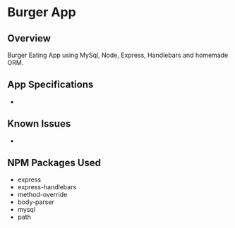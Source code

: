 # Burger App

## Overview
Burger Eating App using MySql, Node, Express, Handlebars and homemade ORM.
## App Specifications
* 


## Known Issues
* 

## NPM Packages Used
*   express
*   express-handlebars
*   method-override
*   body-parser
*   mysql
*   path
